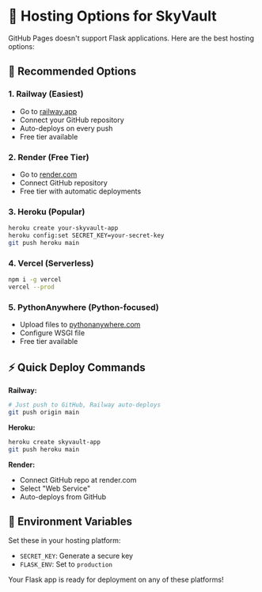 # 🚀 Hosting Options for SkyVault

GitHub Pages doesn't support Flask applications. Here are the best hosting options:

## 🌟 Recommended Options

### 1. **Railway** (Easiest)
- Go to [railway.app](https://railway.app)
- Connect your GitHub repository
- Auto-deploys on every push
- Free tier available

### 2. **Render** (Free Tier)
- Go to [render.com](https://render.com)
- Connect GitHub repository
- Free tier with automatic deployments

### 3. **Heroku** (Popular)
```bash
heroku create your-skyvault-app
heroku config:set SECRET_KEY=your-secret-key
git push heroku main
```

### 4. **Vercel** (Serverless)
```bash
npm i -g vercel
vercel --prod
```

### 5. **PythonAnywhere** (Python-focused)
- Upload files to [pythonanywhere.com](https://pythonanywhere.com)
- Configure WSGI file
- Free tier available

## ⚡ Quick Deploy Commands

**Railway:**
```bash
# Just push to GitHub, Railway auto-deploys
git push origin main
```

**Heroku:**
```bash
heroku create skyvault-app
git push heroku main
```

**Render:**
- Connect GitHub repo at render.com
- Select "Web Service"
- Auto-deploys from GitHub

## 🔧 Environment Variables

Set these in your hosting platform:
- `SECRET_KEY`: Generate a secure key
- `FLASK_ENV`: Set to `production`

Your Flask app is ready for deployment on any of these platforms!
